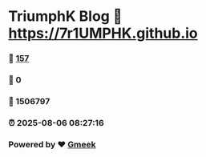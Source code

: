 # TriumphK Blog :link: https://7r1UMPHK.github.io 
### :page_facing_up: [157](https://7r1UMPHK.github.io/tag.html) 
### :speech_balloon: 0 
### :hibiscus: 1506797 
### :alarm_clock: 2025-08-06 08:27:16 
### Powered by :heart: [Gmeek](https://github.com/Meekdai/Gmeek)
